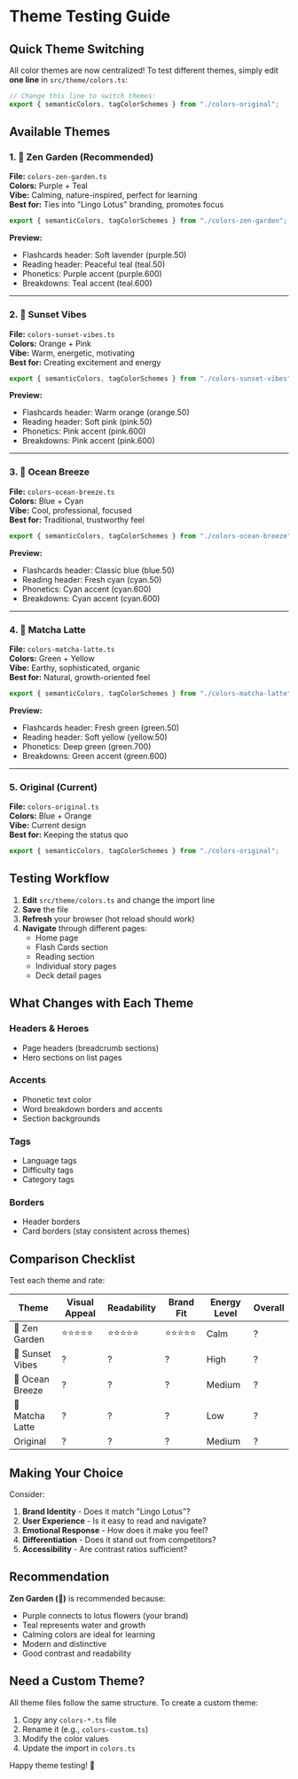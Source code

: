 # Theme Testing Guide

## Quick Theme Switching

All color themes are now centralized! To test different themes, simply edit **one line** in `src/theme/colors.ts`:

```typescript
// Change this line to switch themes:
export { semanticColors, tagColorSchemes } from "./colors-original";
```

## Available Themes

### 1. 🌸 Zen Garden (Recommended)
**File:** `colors-zen-garden.ts`  
**Colors:** Purple + Teal  
**Vibe:** Calming, nature-inspired, perfect for learning  
**Best for:** Ties into "Lingo Lotus" branding, promotes focus

```typescript
export { semanticColors, tagColorSchemes } from "./colors-zen-garden";
```

**Preview:**
- Flashcards header: Soft lavender (purple.50)
- Reading header: Peaceful teal (teal.50)
- Phonetics: Purple accent (purple.600)
- Breakdowns: Teal accent (teal.600)

---

### 2. 🌅 Sunset Vibes
**File:** `colors-sunset-vibes.ts`  
**Colors:** Orange + Pink  
**Vibe:** Warm, energetic, motivating  
**Best for:** Creating excitement and energy

```typescript
export { semanticColors, tagColorSchemes } from "./colors-sunset-vibes";
```

**Preview:**
- Flashcards header: Warm orange (orange.50)
- Reading header: Soft pink (pink.50)
- Phonetics: Pink accent (pink.600)
- Breakdowns: Pink accent (pink.600)

---

### 3. 🌊 Ocean Breeze
**File:** `colors-ocean-breeze.ts`  
**Colors:** Blue + Cyan  
**Vibe:** Cool, professional, focused  
**Best for:** Traditional, trustworthy feel

```typescript
export { semanticColors, tagColorSchemes } from "./colors-ocean-breeze";
```

**Preview:**
- Flashcards header: Classic blue (blue.50)
- Reading header: Fresh cyan (cyan.50)
- Phonetics: Cyan accent (cyan.600)
- Breakdowns: Cyan accent (cyan.600)

---

### 4. 🍵 Matcha Latte
**File:** `colors-matcha-latte.ts`  
**Colors:** Green + Yellow  
**Vibe:** Earthy, sophisticated, organic  
**Best for:** Natural, growth-oriented feel

```typescript
export { semanticColors, tagColorSchemes } from "./colors-matcha-latte";
```

**Preview:**
- Flashcards header: Fresh green (green.50)
- Reading header: Soft yellow (yellow.50)
- Phonetics: Deep green (green.700)
- Breakdowns: Green accent (green.600)

---

### 5. Original (Current)
**File:** `colors-original.ts`  
**Colors:** Blue + Orange  
**Vibe:** Current design  
**Best for:** Keeping the status quo

```typescript
export { semanticColors, tagColorSchemes } from "./colors-original";
```

## Testing Workflow

1. **Edit** `src/theme/colors.ts` and change the import line
2. **Save** the file
3. **Refresh** your browser (hot reload should work)
4. **Navigate** through different pages:
   - Home page
   - Flash Cards section
   - Reading section
   - Individual story pages
   - Deck detail pages

## What Changes with Each Theme

### Headers & Heroes
- Page headers (breadcrumb sections)
- Hero sections on list pages

### Accents
- Phonetic text color
- Word breakdown borders and accents
- Section backgrounds

### Tags
- Language tags
- Difficulty tags
- Category tags

### Borders
- Header borders
- Card borders (stay consistent across themes)

## Comparison Checklist

Test each theme and rate:

| Theme | Visual Appeal | Readability | Brand Fit | Energy Level | Overall |
|-------|--------------|-------------|-----------|--------------|---------|
| 🌸 Zen Garden | ⭐⭐⭐⭐⭐ | ⭐⭐⭐⭐⭐ | ⭐⭐⭐⭐⭐ | Calm | ? |
| 🌅 Sunset Vibes | ? | ? | ? | High | ? |
| 🌊 Ocean Breeze | ? | ? | ? | Medium | ? |
| 🍵 Matcha Latte | ? | ? | ? | Low | ? |
| Original | ? | ? | ? | Medium | ? |

## Making Your Choice

Consider:
1. **Brand Identity** - Does it match "Lingo Lotus"?
2. **User Experience** - Is it easy to read and navigate?
3. **Emotional Response** - How does it make you feel?
4. **Differentiation** - Does it stand out from competitors?
5. **Accessibility** - Are contrast ratios sufficient?

## Recommendation

**Zen Garden (🌸)** is recommended because:
- Purple connects to lotus flowers (your brand)
- Teal represents water and growth
- Calming colors are ideal for learning
- Modern and distinctive
- Good contrast and readability

## Need a Custom Theme?

All theme files follow the same structure. To create a custom theme:

1. Copy any `colors-*.ts` file
2. Rename it (e.g., `colors-custom.ts`)
3. Modify the color values
4. Update the import in `colors.ts`

Happy theme testing! 🎨
